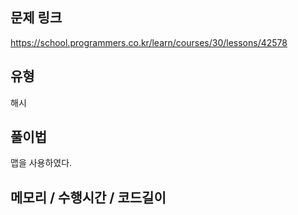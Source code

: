 ## 문제 링크

https://school.programmers.co.kr/learn/courses/30/lessons/42578

## 유형

해시

## 풀이법

맵을 사용하였다.

## 메모리 / 수행시간 / 코드길이


